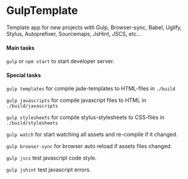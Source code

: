 # GulpTemplate

Template app for new projects with Gulp, Browser-sync, Babel, Uglify, Stylus, Autoprefixer, Sourcemaps, JsHint, JSCS, etc...

#### Main tasks

`gulp` or `npm start` to start developer server.

#### Special tasks

`gulp templates` for compile jade-templates to HTML-files in `./build`

`gulp javascripts` for compile javascript files to HTML in `./build/javascripts`

`gulp stylesheets` for compile stylus-stylesheets to CSS-files in `./build/stylesheets`

`gulp watch` for start watching all assets and re-compile if it changed.

`gulp browser-sync` for browser auto reload if assets files changed.

`gulp jscs` test javascript code style.

`gulp jshint` test javascript errors.

